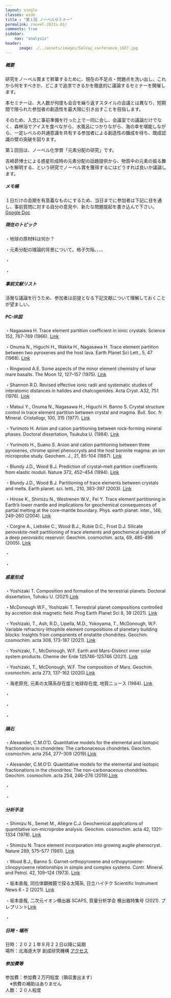 ```yaml
---
layout: single
classes: wide
title : "第１回 ノーベルセミナー"
permalink: /novel-2021s-01/
comments: true
sidebar: 
    nav: "analysis"
header:
      image: ./../assets/images/Solvay_conference_1927.jpg
---
```

##### 概要 
研究をノーベル賞まで昇華するために、現在の不足点・問題点を洗い出し、これから何をすべきか、どこまで追求できるかを徹底的に議論するセミナーを開催します。


本セミナーは、大人数が何度も会合を繰り返すスタイルの会議とは異なり、短期間で限られた参加者の創造性を最大限に引き出すことを目指します。


そのため、入念に事前準備を行った上で一同に会し、会議室での議論だけでなく、森林浴でアイスを食べながら、水風呂につかりながら、海の幸を堪能しながら、一定レベルの共通意識を共有する参加者による創造性の醸成を待ち、既成認識の壁の突破を図ります。



第１回目は、ノーベル化学賞「元素分配の研究」です。

吉崎昴博士による惑星形成時の元素分配の話題提供から、物質中の元素の振る舞いを解明する、という研究でノーベル賞を獲得するにはどうすれば良いか議論します。


##### メモ帳  
１日だけの会期を有意義なものにするため、当日までに参加者は下記に目を通し、事前質問に対する自分の意見や、新たな問題提起を書き込んで下さい。     
[Google Doc](https://docs.google.com/document/d/1MEb9pxN2EjgBp1fupNWzdJde9Pz8ja9dVj6yj1EheWg/edit?usp=sharing)   


##### 現在のトピック  

・地球の原材料は何か？

・元素分配の理論的背景について。格子欠陥、、、、

・

・


##### 事前文献リスト
活発な議論を行うため、参加者は前提となる下記文献について理解しておくことが望ましい。

##### PC-IR図

・Nagasawa H. Trace element partition coefficient in ionic crystals. Science 152, 767-769 (1966). [Link](https://doi.org/10.1126/science.152.3723.767)

・Onuma N., Higuchi H., Wakita H., Nagasawa H. Trace element partition between two pyroxenes and the host lava. Earth Planet Sci Lett., 5, 47 (1968). [Link](https://doi.org/10.1016/S0012-821X(68)80010-X)

・Ringwood A.E. Some aspects of the minor element chemistry of lunar mare basalts. The Moon 12, 127–157 (1975).  [Link](https://doi.org/10.1007/BF00577874)

・Shannon R.D. Revised effective ionic radii and systematic studies of interatomic distances in halides and chalcogenides. Acta Cryst. A32, 751 (1976). [Link](https://doi.org/10.1107/S0567739476001551)

・Matsui Y., Onuma N., Nagasawa H., Higuchi H. Banno S. Crystal structure control in trace element partition between crystal and magma. Bull. Soc. fr. Mineral. Cristallogr, 100, 315 (1977). [Link](https://doi.org/10.3406/bulmi.1977.7155)

・Yurimoto H. Anion and cation partitioning between rock-forming mineral phases. Doctoral dissertation, Tsukuba U. (1984). [Link](https://eprints.lib.hokudai.ac.jp/dspace/bitstream/2115/32893/1/%e8%bf%bd13_%e5%9c%a6%e6%9c%ac%e5%b0%9a%e7%be%a9.pdf)

・Yurimoto H., Sueno S. Anion and cation partitioning between three pyroxenes, chrome spinel phenocrysts and the host boninite magma: an ion microprobe study. Geochem. J., 21, 85-104 (1987). [Link](https://doi.org/10.2343/geochemj.21.85)

・Blundy J.D., Wood B.J. Prediction of crystal–melt partition coefficients from elastic moduli. Nature 372, 452–454 (1994). [Link](https://doi.org/10.1038/372452a0)

・Blundy J.D.,  Wood B.J. Partitioning of trace elements between crystals and melts. Earth planet. sci. lettL, 210, 383-397 (2003). [Link](https://doi.org/10.1016/S0012-821X(03)00129-8)

・Hirose K., Shimizu N., Westrenen W.V., Fei Y. Trace element partitioning in Earth’s lower mantle and implications for geochemical consequences of partial melting at the core–mantle boundary. Phys. earth planet. inter., 146, 249-260 (2004). [Link](https://doi.org/10.1016/j.pepi.2002.11.001)

・Corgne A., Liebske C., Wood B.J., Rubie D.C., Frost D.J. Silicate perovskite-melt partitioning of trace elements and geochemical signature of a deep perovskitic reservoir. Geochim. cosmochim. acta, 69, 485-496 (2005). [Link](https://doi.org/10.1016/j.gca.2004.06.041)

・

・


##### 惑星形成

・Yoshizaki T. Composition and formation of the terrestrial planets. Doctoral dissertation, Tohoku U. (2021).[Link](https://drive.google.com/file/d/13-485kYW5mofyx_kYDi5GjH8T_JYEaGo/view?usp=sharing)

・McDonough W.F., Yoshizaki T. Terrestrial planet compositions controlled by accretion disk magnetic field. Prog Earth Planet Sci 8, 39 (2021). [Link](https://doi.org/10.1186/s40645-021-00429-4)

・Yoshizaki, T., Ash, R.D., Lipella, M.D., Yokoyama, T., McDonough, W.F. Variable refractory lithophile element compositions of planetary building blocks: Insights from components of enstatite chondrites. Geochim. cosmochim. acta 308, 173-187 (2021). [Link](https://doi.org/10.1016/j.gca.2021.05.057)

・Yoshizaki, T., McDonough, W.F. Earth and Mars–Distinct inner solar system products. Chemie der Erde 125746-125746 (2021). [Link](https://doi.org/10.1016/j.chemer.2021.125746)

・Yoshizaki, T., McDonough, W.F.  The composition of Mars. Geochim. cosmochim. acta 273, 137-162 (2020).[Link](https://doi.org/10.1016/j.gca.2020.01.011)

・海老原充, 元素の太陽系存在度と地球存在度, 地質ニュース (1984). [Link](https://www.gsj.jp/data/chishitsunews/84_09_02.pdf)

・

・

・

##### 隕石

・Alexander, C.M.O’D. Quantitative models for the elemental and isotopic fractionations in chondrites: The carbonaceous chondrites. Geochim. cosmochim. acta 254, 277–309 (2019).[Link](https://doi.org/10.1016/j.gca.2019.02.008)

・Alexander, C.M.O’D. Quantitative models for the elemental and isotopic fractionations in the chondrites: The non-carbonaceous chondrites. Geochim. cosmochim. acta 254, 246–276 (2019).[Link](https://doi.org/10.1016/j.gca.2019.01.026)

・

・


##### 分析手法

・Shimizu N., Semet M., Allègre C.J. Geochemical applications of quantitative  ion-microprobe  analysis. Geochim. cosmochim. acta 42, 1321-1334  (1978). [Link](https://doi.org/10.1016/0016-7037(78)90037-6)

・Shimizu N. Trace element incorporation into growing augite phenocryst. Nature 289, 575–577 (1981). [Link](https://doi.org/10.1038/289575a0)

・Wood B.J., Banno S. Garnet-orthopyroxene and orthopyroxene-clinopyroxene relationships in simple and complex systems. Contr. Mineral. and Petrol. 42, 109–124 (1973). [Link](https://doi.org/https://doi.org/10.1007/BF00371501)

・坂本直哉, 同位体顕微鏡で探る太陽系, 日立ハイテク Scientific Instrument News 6・2 (2021). [Link](https://www.hitachi-hightech.com/jp/sinews/reports/6220211/)

・坂本直哉, 二次元イオン検出器 SCAPS, 質量分析学会 検出器特集号 (2021). プレプリント[Link](http://vigarano.ep.sci.hokudai.ac.jp/naoya/scaps.pdf)

・

 
##### 日時・場所  
日時：２０２１年８月２２日以降に延期  
場所：北海道大学 創成研究機構 [アクセス](https://www.cris.hokudai.ac.jp/wp/wp-content/uploads/2021/03/map-1.pdf)   

##### 参加費等
参加費：参加費２万円程度（領収書出ます）   
　※旅費の補助はありません    
人数：２０人程度   
